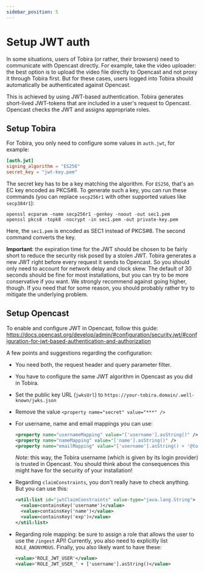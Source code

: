 ```yaml
---
sidebar_position: 5
---
```


# Setup JWT auth

In some situations, users of Tobira (or rather, their browsers) need to communicate with Opencast directly.
For example, take the video uploader:
the best option is to upload the video file directly to Opencast and not proxy it through Tobira first.
But for these cases, users logged into Tobira should automatically be authenticated against Opencast.

This is achieved by using JWT-based authentication.
Tobira generates short-lived JWT-tokens that are included in a user's request to Opencast.
Opencast checks the JWT and assigns appropriate roles.


## Setup Tobira

For Tobira, you only need to configure some values in `auth.jwt`, for example:

```toml
[auth.jwt]
signing_algorithm = "ES256"
secret_key = "jwt-key.pem"
```

The secret key has to be a key matching the algorithm.
For `ES256`, that's an EC key encoded as PKCS#8.
To generate such a key, you can run these commands (you can replace `secp256r1` with other supported values like `secp384r1`):

```
openssl ecparam -name secp256r1 -genkey -noout -out sec1.pem
openssl pkcs8 -topk8 -nocrypt -in sec1.pem -out private-key.pem
```

Here, the `sec1.pem` is encoded as SEC1 instead of PKCS#8. The second command converts the key.

**Important**: the expiration time for the JWT should be chosen to be fairly short to reduce the security risk posed by a stolen JWT.
Tobira generates a new JWT right before every request it sends to Opencast.
So you should only need to account for network delay and clock skew.
The default of 30 seconds should be fine for most installations,
but you can try to be more conservative if you want.
We strongly recommend against going higher, though. If you need that for some reason,
you should probably rather try to mitigate the underlying problem.


## Setup Opencast

To enable and configure JWT in Opencast, follow this guide:
https://docs.opencast.org/develop/admin/#configuration/security.jwt/#configuration-for-jwt-based-authentication-and-authorization

A few points and suggestions regarding the configuration:

- You need both, the request header and query parameter filter.

- You have to configure the same JWT algorithm in Opencast as you did in Tobira.

- Set the public key URL (`jwksUrl`) to `https://your-tobira.domain/.well-known/jwks.json`

- Remove the value `<property name="secret" value="***" />`

- For username, name and email mappings you can use:
  ```xml
  <property name="usernameMapping" value="['username'].asString()" />
  <property name="nameMapping" value="['name'].asString()" />
  <property name="emailMapping" value="['username'].asString() + '@tobira.invalid'" />
  ```
  *Note*: this way, the Tobira username (which is given by its login provider) is trusted in Opencast.
You should think about the consequences this might have for the security of your installation!

- Regarding `claimConstraints`, you don't really have to check anything. But you can use this:
  ```xml
  <util:list id="jwtClaimConstraints" value-type="java.lang.String">
    <value>containsKey('username')</value>
    <value>containsKey('name')</value>
    <value>containsKey('exp')</value>
  </util:list>
  ```

- Regarding role mapping: be sure to assign a role that allows the user to use the `/ingest` API!
  Currently, you also need to explicitly list `ROLE_ANONYMOUS`.
  Finally, you also likely want to have these:
  ```xml
  <value>'ROLE_JWT_USER'</value>
  <value>'ROLE_JWT_USER_' + ['username'].asString()</value>
  ```
